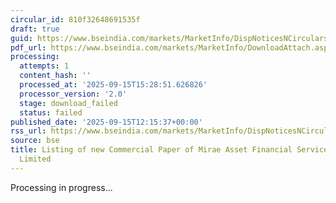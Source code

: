 ```yaml
---
circular_id: 810f32648691535f
draft: true
guid: https://www.bseindia.com/markets/MarketInfo/DispNoticesNCirculars.aspx?Noticeid={6CF7C644-BD48-4558-B985-3A9677F4EE81}&noticeno=20250915-43&dt=09/15/2025&icount=43&totcount=66&flag=0
pdf_url: https://www.bseindia.com/markets/MarketInfo/DownloadAttach.aspx?id=20250915-43&attachedId=
processing:
  attempts: 1
  content_hash: ''
  processed_at: '2025-09-15T15:28:51.626826'
  processor_version: '2.0'
  stage: download_failed
  status: failed
published_date: '2025-09-15T12:15:37+00:00'
rss_url: https://www.bseindia.com/markets/MarketInfo/DispNoticesNCirculars.aspx?Noticeid={6CF7C644-BD48-4558-B985-3A9677F4EE81}&noticeno=20250915-43&dt=09/15/2025&icount=43&totcount=66&flag=0
source: bse
title: Listing of new Commercial Paper of Mirae Asset Financial Services (India) Private
  Limited
---
```


Processing in progress...